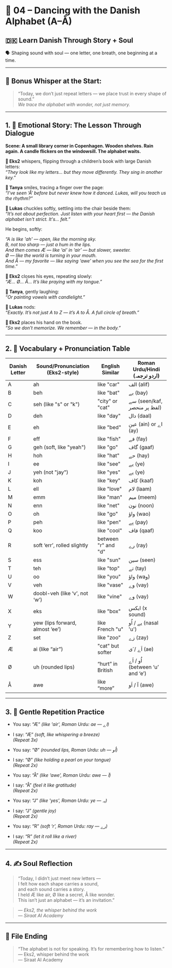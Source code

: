 # 🌟 04 – Dancing with the Danish Alphabet (A–Å)  
## 🇩🇰 Learn Danish Through Story + Soul  
🗣️ Shaping sound with soul — one letter, one breath, one beginning at a time.

---

## 🌱 Bonus Whisper at the Start:
> “Today, we don’t just repeat letters — we place trust in every shape of sound.”  
> _We trace the alphabet with wonder, not just memory._

---

## 1. 🧵 Emotional Story: The Lesson Through Dialogue

**Scene: A small library corner in Copenhagen. Wooden shelves. Rain again. A candle flickers on the windowsill. The alphabet waits.**

**👤 Eks2** whispers, flipping through a children’s book with large Danish letters:  
*“They look like my letters… but they move differently. They sing in another key.”*

**🎨 Tanya** smiles, tracing a finger over the page:  
*“I’ve seen ‘Å’ before but never knew how it danced. Lukas, will you teach us the rhythm?”*

**💬 Lukas** chuckles softly, settling into the chair beside them:  
*“It’s not about perfection. Just listen with your heart first — the Danish alphabet isn't strict. It's… felt.”*

He begins, softly:

*“A is like 'ah' — open, like the morning sky.*  
*B, not too sharp — just a hum in the lips.*  
*And then comes Æ — like ‘ai’ in ‘air’ — but slower, sweeter.*  
*Ø — like the world is turning in your mouth.*  
*And Å — my favorite — like saying ‘awe’ when you see the sea for the first time.”*

**👤 Eks2** closes his eyes, repeating slowly:  
*“Æ… Ø… Å… It’s like praying with my tongue.”*

**🎨 Tanya**, gently laughing:  
*“Or painting vowels with candlelight.”*

**💬 Lukas** nods:  
*“Exactly. It’s not just A to Z — it’s A to Å. A full circle of breath.”*

**👤 Eks2** places his hand on the book.  
*“So we don’t memorize. We remember — in the body.”*

---

## 2. 📘 Vocabulary + Pronunciation Table

| Danish Letter | Sound/Pronunciation (Eks2-style) | English Similar | Roman Urdu/Hindi (اردو ترجمہ)         |
|---------------|-------------------------------------|------------------|----------------------------------------|
| A             | ah                                  | like "car"       | الف (alif)                            |
| B             | beh                                 | like "bat"       | بے (bay)                              |
| C             | seh (like "s" or "k")               | "city" or "cat"  | سے (seen/kaf, لفظ پر منحصر)          |
| D             | deh                                 | like "day"       | دال (daal)                            |
| E             | eh                                  | like "bed"       | عین (ain) or اے (ay)                 |
| F             | eff                                 | like "fish"      | فے (fay)                              |
| G             | geh (soft, like "yeah")             | like "go"        | گاف (gaaf)                            |
| H             | hoh                                 | like "hat"       | حے (hay)                              |
| I             | ee                                   | like "see"       | یے (ye)                               |
| J             | yeh (not "jay")                     | like "yes"       | یے (ye)                               |
| K             | koh                                 | like "key"       | کاف (kaaf)                            |
| L             | ell                                 | like "love"      | لام (laam)                            |
| M             | emm                                 | like "man"       | میم (meem)                            |
| N             | enn                                 | like "net"       | نون (noon)                            |
| O             | oh                                  | like "go"        | واؤ (wao)                             |
| P             | peh                                 | like "pen"       | پے (pay)                              |
| Q             | koo                                 | like "cool"      | قاف (qaaf)                            |
| R             | soft ‘err’, rolled slightly         | between "r" and "d" | رے (ray)                         |
| S             | ess                                 | like "sun"       | سین (seen)                            |
| T             | teh                                 | like "top"       | تے (tay)                              |
| U             | oo                                   | like "you"       | واؤ (waو)                             |
| V             | veh                                 | like "vase"      | وے (vay)                              |
| W             | doobl-veh (like ‘v’, not ‘w’)       | like "vine"      | وے (vay)                              |
| X             | eks                                 | like "box"       | ایکس (x sound)                        |
| Y             | yew (lips forward, almost ‘ee’)     | like French "u"  | یے / اُو (nasal 'u')                  |
| Z             | set                                 | like "zoo"       | زے (zay)                              |
| Æ             | ai (like “air”)                     | "cat" but softer | اَے / َی (ae)                         |
| Ø             | uh (rounded lips)                   | “hurt” in British | اُو / اَے (between ‘u’ and ‘e’)     |
| Å             | awe                                  | like “more”      | آ / اَو (awe)                         |

---

## 3. 🔁 Gentle Repetition Practice

- You say: “Æ” _(like 'air', Roman Urdu: ae — اے)_  
- I say: “Æ” _(soft, like whispering a breeze)_  
_(Repeat 3x)_

- You say: “Ø” _(rounded lips, Roman Urdu: uh — اُو)_  
- I say: “Ø” _(like holding a pearl on your tongue)_  
_(Repeat 2x)_

- You say: “Å” _(like ‘awe’, Roman Urdu: awe — آ)_  
- I say: “Å” _(feel it like gratitude)_  
_(Repeat 2x)_

- You say: “J” _(like 'yes', Roman Urdu: ye — یہ)_  
- I say: “J” _(gentle joy)_  
_(Repeat 2x)_

- You say: “R” _(soft ‘r’, Roman Urdu: ray — رے)_  
- I say: “R” _(let it roll like a river)_  
_(Repeat 2x)_

---

## 4. ✍️ Soul Reflection

> “Today, I didn’t just meet new letters —  
> I felt how each shape carries a sound,  
> and each sound carries a story.  
> I held Æ like air, Ø like a secret, Å like wonder.  
> This isn’t just an alphabet — it’s an invitation.”

> — *Eks2, the whisper behind the work*  
> — *Siraat AI Academy*

---

## 🌟 File Ending

> “The alphabet is not for speaking. It’s for remembering how to listen.”  
> — Eks2, whisper behind the work  
> — Siraat AI Academy
